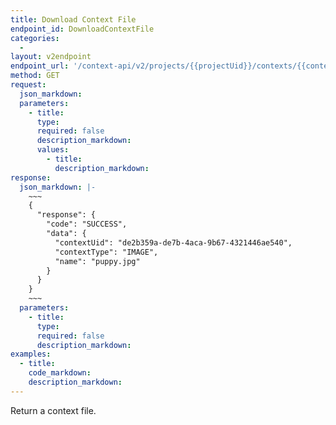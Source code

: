 ```yaml
---
title: Download Context File
endpoint_id: DownloadContextFile
categories:
  -
layout: v2endpoint
endpoint_url: '/context-api/v2/projects/{{projectUid}}/contexts/{{contextUid}}/content'
method: GET
request:
  json_markdown:
  parameters:
    - title:
      type:
      required: false
      description_markdown:
      values:
        - title:
          description_markdown:
response:
  json_markdown: |-
    ~~~
    {
      "response": {
        "code": "SUCCESS",
        "data": {
          "contextUid": "de2b359a-de7b-4aca-9b67-4321446ae540",
          "contextType": "IMAGE",
          "name": "puppy.jpg"
        }
      }
    }
    ~~~
  parameters:
    - title:
      type:
      required: false
      description_markdown:
examples:
  - title:
    code_markdown:
    description_markdown:
---
```



Return a context file.